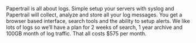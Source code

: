 Papertrail is all about logs. Simple setup your servers with syslog and Papertrail will collect, analyze and store all your log messages. You get a browser based interface, search tools and the ability to setup alerts. We like lots of logs so we’ll have a plan for 2 weeks of search, 1 year archive and 100GB month of log traffic. That all costs $575 per month.
